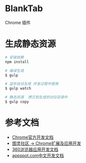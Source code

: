 # BlankTab

Chrome 插件

# 生成静态资源

```bash
# 安装依赖
npm install 

# 编译生成
$ gulp 

# 监听自动生成 开发过程中使用
$ gulp watch

# 静态资源  拷贝到生成的对应目录中
$ gulp copy

```


# 参考文档

- [Chrome官方开发文档](https://developer.chrome.com/home)
- [图灵社区 -> Chrome扩展及应用开发](http://www.ituring.com.cn/minibook/950)
- [360浏览器应用开发文档](http://open.se.360.cn/open/extension_dev/overview.html)
- [appspot.com中文开发文档](https://crxdoc-zh.appspot.com/extensions/)
